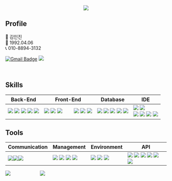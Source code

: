 <div align=center>
  <img src="https://capsule-render.vercel.app/api?type=slice&color=auto&height=200&text=Hi%20there👋&fontAlign=70&rotate=13&fontAlignY=25&desc=injin's%20GitHub&descAlign=70.&descAlignY=44"/>
</div>


## Profile
👩 김인진 <br>
👶 1992.04.06 <br>
📞 010-8894-3132 <br>

[![Gmail Badge](https://img.shields.io/badge/Gmail-d14836?style=flat-square&logo=Gmail&logoColor=white&link=mailto:injin0318@gmail.com)](mailto:injin0318@gmail.com) <span><a href="https://www.notion.so/616157e577c54c20a04f242238e67801"><img src="https://img.shields.io/badge/Notion-00000?style=round-square&logo=Notion&logoColor=black"/></span></a>



<br>

## Skills

| Back-End | Front-End | Database | IDE |
| --- | --- | --- | --- |
|  <span><img src="https://img.shields.io/badge/JAVA-%23ED8B00.svg?style=for-the-badge&logo=JAVA&logoColor=white&style=Flat"/></span> <span><img src="https://img.shields.io/badge/-JSP-red"/></span> <span><img src="https://img.shields.io/badge/SPRING-%236DB33F.svg?style=Flat&logo=spring&logoColor=white"/></span> <span><img src="https://img.shields.io/badge/SPRINGBOOT-%230ABF53.svg?style=Flat&logo=springboot&logoColor=white"/></span> <span><img src="https://img.shields.io/badge/JSON-00000?style=round-square&logo=JSON&logoColor=black"/></span> | <span><img src="https://img.shields.io/badge/JavaScript-F7DF1E?style=round-square&logo=JavaScript&logoColor=black"/></span> <span><img src="https://img.shields.io/badge/jQuery-0769AD?style=round-square&logo=jQuery&logoColor=black"/></span> <span><img src="https://img.shields.io/badge/jqGrid-00148C?style=round-square&logo=jqGrid&logoColor=white"/></span>   <span><img src="https://img.shields.io/badge/HTML-E34F26?style=round-square&logo=HTML5&logoColor=black"/></span> <span><img src="https://img.shields.io/badge/CSS-1572B6?style=round-square&logo=CSS3&logoColor=black"/></span> <span><img src="https://img.shields.io/badge/ThymeLeaf-005F0F?style=round-square&logo=ThymeLeaf&logoColor=black"/></span> | <span><img src="https://img.shields.io/badge/Oracle-9F1D20.svg?style=round-square&logo=mysql&logoColor=white"/></span> <span><img src="https://img.shields.io/badge/MySQL-%2300f.svg?style=round-square&logo=mysql&logoColor=white"/></span> <span><img src="https://img.shields.io/badge/MariaDB-1F305F?style=round-square&logo=mariadb&logoColor=white"/></span> <span><img src="https://img.shields.io/badge/PostgreSQL-4169E1.svg?style=round-square&logo=PostgreSQL&logoColor=white"/></span> <span><img src="https://img.shields.io/badge/Tibero-00CCBC.svg?style=round-square&logo=Tibero&logoColor=white"/></span> | <span><img src="https://img.shields.io/badge/Eclipse-2C2255.svg?style=round-square&logo=Eclipse&logoColor=white"/></span> <span><img src="https://img.shields.io/badge/Visual Studio Code-007ACC.svg?style=round-square&logo=Visual Studio Code&logoColor=white"/></span> <br> <span><img src="https://img.shields.io/badge/IntelliJ-000000.svg?style=round-square&logo=IntelliJ IDEA&logoColor=white"/></span> <span><img src="https://img.shields.io/badge/-DBeaver-brightgreen"/></span> <span><img src="https://img.shields.io/badge/Sourcetree-0052CC.svg?style=round-square&logo=Sourcetree&logoColor=white"/></span> <span><img src="https://img.shields.io/badge/Postman-FF6C37.svg?style=round-square&logo=Postman&logoColor=white"/></span> |


## Tools

| Communication | Management | Environment | API |
| --- | --- | --- | --- |
| <span><img src="https://img.shields.io/badge/Slack-4A154B.svg?style=round-square&logo=Slack&logoColor=white"/></span><span><img src="https://img.shields.io/badge/Discord-5865F2?style=round-square&logo=Discord&logoColor=black"/></span><span><img src="https://img.shields.io/badge/-figma-red"/></span> | <span><img src="https://img.shields.io/badge/Git-F05032?style=round-square&logo=Git&logoColor=black"/></span> <span><img src="https://img.shields.io/badge/GitHub-181717?style=round-square&logo=GitHub&logoColor=black"/></span> <span><img src="https://img.shields.io/badge/Gradle-02303A?style=round-square&logo=Gradle&logoColor=black"/></span> <span><img src="https://img.shields.io/badge/-yml-brightgreen"/></span> | <span><img src="https://img.shields.io/badge/SpringBoot-6DB33F?style=round-square&logo=Spring&logoColor=black"/></span> <img src="https://img.shields.io/badge/Tomcat-F8DC75?style=flat&logo=ApacheTomcat&logoColor=white" /> <img src="https://img.shields.io/badge/AWS-232F3E?style=flat&logo=AmazonAWS&logoColor=white" /> | <span><img src="https://img.shields.io/badge/-JDBC-blue"/>  <span><img src="https://img.shields.io/badge/-SMTP GAMIL-red"/></span> <span><img src="https://img.shields.io/badge/-KAKAO login-yellow"/></span> <span><img src="https://img.shields.io/badge/-naver login-brightgreen"/></span> <span><img src="https://img.shields.io/badge/-GOOGLE OCR-orange"/></span> <span><img src="https://img.shields.io/badge/-REST-green"/> |





<div align=left>
<img src="https://github-readme-stats.vercel.app/api?username=INgenious-with&theme=dracula">
      
<img src="https://github-readme-stats.vercel.app/api/top-langs/?username=INgenious-with&layout=compact&theme=omni">
</div>
<br>
